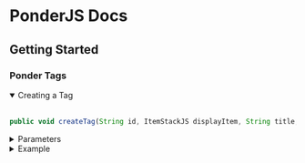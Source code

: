 # PonderJS Docs

## Getting Started

### Ponder Tags

<details open>
<summary>Creating a Tag</summary>
<br>

```js
public void createTag(String id, ItemStackJS displayItem, String title, String description, IngredientJS ingredient)
```

<details markdown="1">
<summary>Parameters</summary>
<br>

Parameter   |   Description     | Example
---:        | :---              | :---
id          |   the tag name    |   "kubejs:getting_started"
displayItem |   the icon        |   "minecraft:paper"
title       |   the title       |   "Getting Started"
description |   the description |   "This is a description"
ingredient  |   default item(s) |   ["minecraft:paper", "minecraft:apple", ...]

</details>

<details>
<summary>Example</summary>
<br>

```js
event.createTag(
    "kubejs:getting_started",   //id
    "minecraft:paper",          //displayItem
    "Getting started.",         //title
    "We ponder now!",           //description
    [    
        "minecraft:paper",          //ingredient
        "minecraft:apple",
        "minecraft:emerald_block",
    ]
);
```

</details>
</details>
